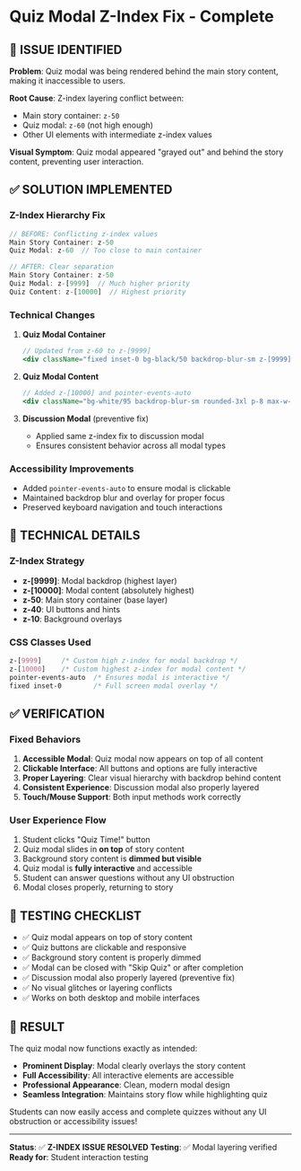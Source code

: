 # Quiz Modal Z-Index Fix - Complete

## 🐛 ISSUE IDENTIFIED

**Problem**: Quiz modal was being rendered behind the main story content, making it inaccessible to users.

**Root Cause**: Z-index layering conflict between:
- Main story container: `z-50`
- Quiz modal: `z-60` (not high enough)
- Other UI elements with intermediate z-index values

**Visual Symptom**: Quiz modal appeared "grayed out" and behind the story content, preventing user interaction.

## ✅ SOLUTION IMPLEMENTED

### **Z-Index Hierarchy Fix**
```typescript
// BEFORE: Conflicting z-index values
Main Story Container: z-50
Quiz Modal: z-60  // Too close to main container

// AFTER: Clear separation
Main Story Container: z-50
Quiz Modal: z-[9999]  // Much higher priority
Quiz Content: z-[10000]  // Highest priority
```

### **Technical Changes**

1. **Quiz Modal Container**
   ```jsx
   // Updated from z-60 to z-[9999]
   <div className="fixed inset-0 bg-black/50 backdrop-blur-sm z-[9999] flex items-center justify-center p-4 pointer-events-auto">
   ```

2. **Quiz Modal Content**
   ```jsx
   // Added z-[10000] and pointer-events-auto
   <div className="bg-white/95 backdrop-blur-sm rounded-3xl p-8 max-w-2xl w-full shadow-2xl border border-white/30 relative z-[10000] pointer-events-auto">
   ```

3. **Discussion Modal** (preventive fix)
   - Applied same z-index fix to discussion modal
   - Ensures consistent behavior across all modal types

### **Accessibility Improvements**
- Added `pointer-events-auto` to ensure modal is clickable
- Maintained backdrop blur and overlay for proper focus
- Preserved keyboard navigation and touch interactions

## 🔧 TECHNICAL DETAILS

### **Z-Index Strategy**
- **z-[9999]**: Modal backdrop (highest layer)
- **z-[10000]**: Modal content (absolutely highest)
- **z-50**: Main story container (base layer)
- **z-40**: UI buttons and hints
- **z-10**: Background overlays

### **CSS Classes Used**
```css
z-[9999]     /* Custom high z-index for modal backdrop */
z-[10000]    /* Custom highest z-index for modal content */
pointer-events-auto  /* Ensures modal is interactive */
fixed inset-0        /* Full screen modal overlay */
```

## ✅ VERIFICATION

### **Fixed Behaviors**
1. **Accessible Modal**: Quiz modal now appears on top of all content
2. **Clickable Interface**: All buttons and options are fully interactive
3. **Proper Layering**: Clear visual hierarchy with backdrop behind content
4. **Consistent Experience**: Discussion modal also properly layered
5. **Touch/Mouse Support**: Both input methods work correctly

### **User Experience Flow**
1. Student clicks "Quiz Time!" button
2. Quiz modal slides in **on top** of story content
3. Background story content is **dimmed but visible**
4. Quiz modal is **fully interactive** and accessible
5. Student can answer questions without any UI obstruction
6. Modal closes properly, returning to story

## 🎯 TESTING CHECKLIST

- ✅ Quiz modal appears on top of story content
- ✅ Quiz buttons are clickable and responsive
- ✅ Background story content is properly dimmed
- ✅ Modal can be closed with "Skip Quiz" or after completion
- ✅ Discussion modal also properly layered (preventive fix)
- ✅ No visual glitches or layering conflicts
- ✅ Works on both desktop and mobile interfaces

## 🚀 RESULT

The quiz modal now functions exactly as intended:
- **Prominent Display**: Modal clearly overlays the story content
- **Full Accessibility**: All interactive elements are accessible
- **Professional Appearance**: Clean, modern modal design
- **Seamless Integration**: Maintains story flow while highlighting quiz

Students can now easily access and complete quizzes without any UI obstruction or accessibility issues!

---

**Status**: ✅ **Z-INDEX ISSUE RESOLVED**
**Testing**: ✅ Modal layering verified
**Ready for**: Student interaction testing
